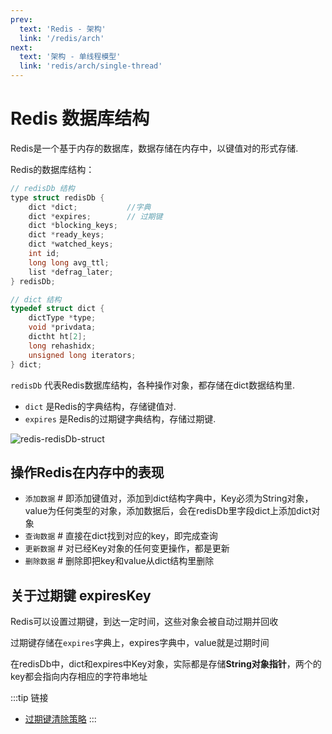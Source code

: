 ```yaml
---
prev:
  text: 'Redis - 架构'
  link: '/redis/arch'
next:
  text: '架构 - 单线程模型'
  link: 'redis/arch/single-thread'
---
```

# Redis 数据库结构 <Badge type="tip" text="Redis redisDb" />

Redis是一个基于内存的数据库，数据存储在内存中，以键值对的形式存储.

Redis的数据库结构：
```c
// redisDb 结构
type struct redisDb {
    dict *dict;           //字典
    dict *expires;        // 过期键
    dict *blocking_keys;
    dict *ready_keys;
    dict *watched_keys;
    int id;
    long long avg_ttl;
    list *defrag_later;
} redisDb;

// dict 结构
typedef struct dict {
    dictType *type;
    void *privdata;
    dictht ht[2];
    long rehashidx;
    unsigned long iterators;
} dict;
```

`redisDb` 代表Redis数据库结构，各种操作对象，都存储在dict数据结构里.
- `dict` 是Redis的字典结构，存储键值对.
- `expires` 是Redis的过期键字典结构，存储过期键.

![redis-redisDb-struct](/redis/redis-redisDb-struct.drawio.svg)

## 操作Redis在内存中的表现

- `添加数据` # 即添加键值对，添加到dict结构字典中，Key必须为String对象，value为任何类型的对象，添加数据后，会在redisDb里字段dict上添加dict对象
- `查询数据` # 直接在dict找到对应的key，即完成查询
- `更新数据` # 对已经Key对象的任何变更操作，都是更新
- `删除数据` # 删除即把key和value从dict结构里删除

## 关于过期键 expiresKey

Redis可以设置过期键，到达一定时间，这些对象会被自动过期并回收

过期键存储在`expires`字典上，expires字典中，value就是过期时间

在redisDb中，dict和expires中Key对象，实际都是存储**String对象指针**，两个的key都会指向内存相应的字符串地址

:::tip 链接
- [过期键清除策略](../data-types/#过期键清除策略)
:::